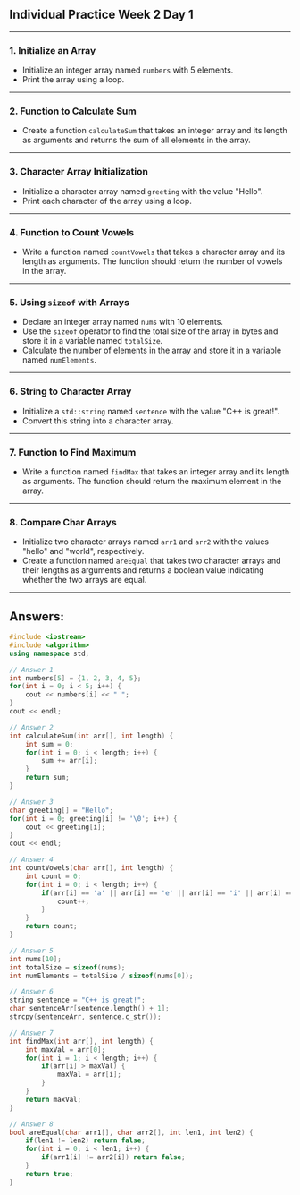 ## Individual Practice Week 2 Day 1

---

### 1. Initialize an Array
- Initialize an integer array named `numbers` with 5 elements.
- Print the array using a loop.

---

### 2. Function to Calculate Sum
- Create a function `calculateSum` that takes an integer array and its length as arguments and returns the sum of all elements in the array.

---

### 3. Character Array Initialization
- Initialize a character array named `greeting` with the value "Hello".
- Print each character of the array using a loop.

---

### 4. Function to Count Vowels
- Write a function named `countVowels` that takes a character array and its length as arguments. The function should return the number of vowels in the array.

---

### 5. Using `sizeof` with Arrays
- Declare an integer array named `nums` with 10 elements.
- Use the `sizeof` operator to find the total size of the array in bytes and store it in a variable named `totalSize`.
- Calculate the number of elements in the array and store it in a variable named `numElements`.

---

### 6. String to Character Array
- Initialize a `std::string` named `sentence` with the value "C++ is great!".
- Convert this string into a character array.

---

### 7. Function to Find Maximum
- Write a function named `findMax` that takes an integer array and its length as arguments. The function should return the maximum element in the array.

---

### 8. Compare Char Arrays
- Initialize two character arrays named `arr1` and `arr2` with the values "hello" and "world", respectively.
- Create a function named `areEqual` that takes two character arrays and their lengths as arguments and returns a boolean value indicating whether the two arrays are equal.

---

## Answers:

```cpp
#include <iostream>
#include <algorithm>
using namespace std;

// Answer 1
int numbers[5] = {1, 2, 3, 4, 5};
for(int i = 0; i < 5; i++) {
    cout << numbers[i] << " ";
}
cout << endl;

// Answer 2
int calculateSum(int arr[], int length) {
    int sum = 0;
    for(int i = 0; i < length; i++) {
        sum += arr[i];
    }
    return sum;
}

// Answer 3
char greeting[] = "Hello";
for(int i = 0; greeting[i] != '\0'; i++) {
    cout << greeting[i];
}
cout << endl;

// Answer 4
int countVowels(char arr[], int length) {
    int count = 0;
    for(int i = 0; i < length; i++) {
        if(arr[i] == 'a' || arr[i] == 'e' || arr[i] == 'i' || arr[i] == 'o' || arr[i] == 'u') {
            count++;
        }
    }
    return count;
}

// Answer 5
int nums[10];
int totalSize = sizeof(nums);
int numElements = totalSize / sizeof(nums[0]);

// Answer 6
string sentence = "C++ is great!";
char sentenceArr[sentence.length() + 1];
strcpy(sentenceArr, sentence.c_str());

// Answer 7
int findMax(int arr[], int length) {
    int maxVal = arr[0];
    for(int i = 1; i < length; i++) {
        if(arr[i] > maxVal) {
            maxVal = arr[i];
        }
    }
    return maxVal;
}

// Answer 8
bool areEqual(char arr1[], char arr2[], int len1, int len2) {
    if(len1 != len2) return false;
    for(int i = 0; i < len1; i++) {
        if(arr1[i] != arr2[i]) return false;
    }
    return true;
}
```
